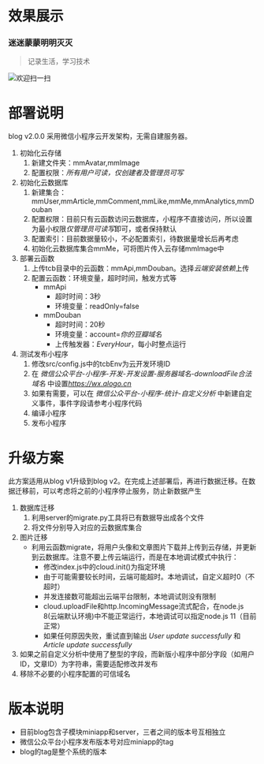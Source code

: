 # 效果展示

### 迷迷蒙蒙明明灭灭
> 记录生活，学习技术

![欢迎扫一扫](https://user-images.githubusercontent.com/10728431/53088139-dd191400-3543-11e9-99b7-a5dfb4dceeff.jpg)

# 部署说明
blog v2.0.0 采用微信小程序云开发架构，无需自建服务器。

1. 初始化云存储
   1. 新建文件夹：mmAvatar,mmImage
   2. 配置权限：*所有用户可读，仅创建者及管理员可写*
2. 初始化云数据库
   1. 新建集合：mmUser,mmArticle,mmComment,mmLike,mmMe,mmAnalytics,mmDouban
   2. 配置权限：目前只有云函数访问云数据库，小程序不直接访问，所以设置为最小权限*仅管理员可读写*即可，或者保持默认
   3. 配置索引：目前数据量较小，不必配置索引，待数据量增长后再考虑
   4. 初始化云数据库集合mmMe，可将图片传入云存储mmImage中
3. 部署云函数
   1. 上传tcb目录中的云函数：mmApi,mmDouban。选择*云端安装依赖*上传
   2. 配置云函数：环境变量，超时时间，触发方式等
      * mmApi
        * 超时时间：3秒
        * 环境变量：readOnly=false
      * mmDouban
        * 超时时间：20秒
        * 环境变量：account=*你的豆瓣域名*
        * 上传触发器：*EveryHour*，每小时整点运行
4. 测试发布小程序
   1. 修改src/config.js中的tcbEnv为云开发环境ID
   2. 在 *微信公众平台-小程序-开发-开发设置-服务器域名-downloadFile合法域名* 中设置*https://wx.qlogo.cn*
   3. 如果有需要，可以在 *微信公众平台-小程序-统计-自定义分析* 中新建自定义事件，事件字段请参考小程序代码
   4. 编译小程序
   5. 发布小程序

# 升级方案
此方案适用从blog v1升级到blog v2。在完成上述部署后，再进行数据迁移。在数据迁移前，可以考虑将之前的小程序停止服务，防止新数据产生

1. 数据库迁移
   1. 利用server的migrate.py工具将已有数据导出成各个文件
   2. 将文件分别导入对应的云数据库集合
2. 图片迁移
   * 利用云函数migrate，将用户头像和文章图片下载并上传到云存储，并更新到云数据库。注意不要上传云端运行，而是在本地调试模式中执行：
     * 修改index.js中的cloud.init()为指定环境
     * 由于可能需要较长时间，云端可能超时。本地调试，自定义超时0（不超时）
     * 并发连接数可能超出云端平台限制，本地调试则没有限制
     * cloud.uploadFile和http.IncomingMessage流式配合，在node.js 8(云端默认环境)中不能正常运行，本地调试可以指定node.js 11（目前正常）
     * 如果任何原因失败，重试直到输出 *User update successfully* 和 *Article update successfully*
3. 如果之前自定义分析中使用了整型的字段，而新版小程序中部分字段（如用户ID，文章ID）为字符串，需要适配修改并发布
4. 移除不必要的小程序配置的可信域名

# 版本说明
* 目前blog包含子模块miniapp和server，三者之间的版本号互相独立
* 微信公众平台小程序发布版本号对应miniapp的tag
* blog的tag是整个系统的版本
